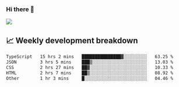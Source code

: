 ### Hi there 👋
<img align="center" src="https://github-readme-stats.vercel.app/api?username=Tumao727&show_icons=true&hide_title=true&theme=dracula" />


## 📈 Weekly development breakdown
<!--START_SECTION:waka-->

```txt
TypeScript   15 hrs 2 mins   ███████████████▓░░░░░░░░░   63.25 %
JSON         3 hrs 5 mins    ███▒░░░░░░░░░░░░░░░░░░░░░   13.03 %
CSS          2 hrs 27 mins   ██▓░░░░░░░░░░░░░░░░░░░░░░   10.33 %
HTML         2 hrs 7 mins    ██▒░░░░░░░░░░░░░░░░░░░░░░   08.92 %
Other        1 hr 3 mins     █░░░░░░░░░░░░░░░░░░░░░░░░   04.46 %
```

<!--END_SECTION:waka-->